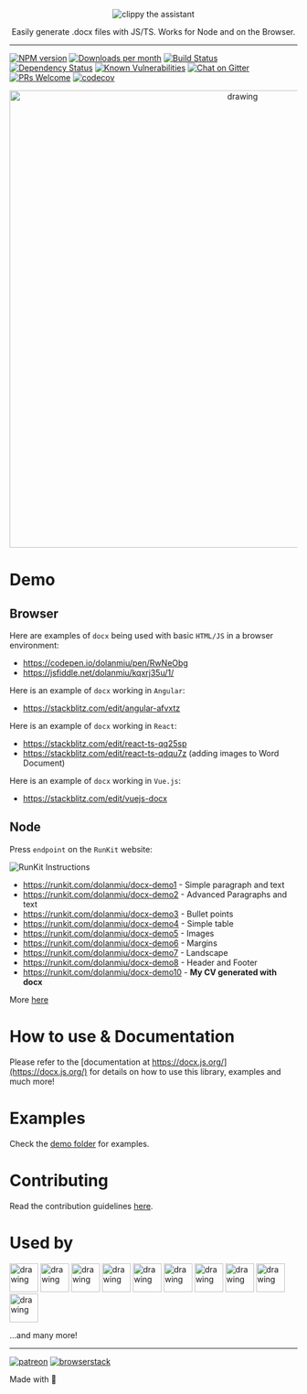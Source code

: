 <p align="center">
    <img alt="clippy the assistant" src="https://i.imgur.com/37uBGhO.gif">
</p>

<p align="center">
    Easily generate .docx files with JS/TS. Works for Node and on the Browser.
</p>

---

[![NPM version][npm-image]][npm-url]
[![Downloads per month][downloads-image]][downloads-url]
[![Build Status][travis-image]][travis-url]
[![Dependency Status][daviddm-image]][daviddm-url]
[![Known Vulnerabilities][snky-image]][snky-url]
[![Chat on Gitter][gitter-image]][gitter-url]
[![PRs Welcome][pr-image]][pr-url]
[![codecov][codecov-image]][codecov-url]

<p align="center">
    <img src="https://i.imgur.com/TCH0YzD.png" alt="drawing" width="800"/>
</p>

# Demo

## Browser

Here are examples of `docx` being used with basic `HTML/JS` in a browser environment:

*   https://codepen.io/dolanmiu/pen/RwNeObg
*   https://jsfiddle.net/dolanmiu/kqxrj35u/1/

Here is an example of `docx` working in `Angular`:

*   https://stackblitz.com/edit/angular-afvxtz

Here is an example of `docx` working in `React`:

*   https://stackblitz.com/edit/react-ts-qq25sp
*   https://stackblitz.com/edit/react-ts-qdqu7z (adding images to Word Document)

Here is an example of `docx` working in `Vue.js`:

*   https://stackblitz.com/edit/vuejs-docx

## Node

Press `endpoint` on the `RunKit` website:

![RunKit Instructions](https://user-images.githubusercontent.com/2917613/38582539-f84311b6-3d07-11e8-90db-5885ae02c3c4.png)

*   https://runkit.com/dolanmiu/docx-demo1 - Simple paragraph and text
*   https://runkit.com/dolanmiu/docx-demo2 - Advanced Paragraphs and text
*   https://runkit.com/dolanmiu/docx-demo3 - Bullet points
*   https://runkit.com/dolanmiu/docx-demo4 - Simple table
*   https://runkit.com/dolanmiu/docx-demo5 - Images
*   https://runkit.com/dolanmiu/docx-demo6 - Margins
*   https://runkit.com/dolanmiu/docx-demo7 - Landscape
*   https://runkit.com/dolanmiu/docx-demo8 - Header and Footer
*   https://runkit.com/dolanmiu/docx-demo10 - **My CV generated with docx**

More [here](https://github.com/dolanmiu/docx/tree/master/demo)

# How to use & Documentation

Please refer to the [documentation at https://docx.js.org/](https://docx.js.org/) for details on how to use this library, examples and much more!

# Examples

Check the [demo folder](https://github.com/dolanmiu/docx/tree/master/demo) for examples.

# Contributing

Read the contribution guidelines [here](https://docx.js.org/#/contribution-guidelines).

# Used by

[<img src="https://i.imgur.com/zy5qWmI.png" alt="drawing" height="50"/>](https://hfour.com/)
[<img src="https://i.imgur.com/OYP5tgS.png" alt="drawing" height="50"/>](https://fuzzproductions.com/)
[<img src="https://i.imgur.com/zUDMfZ3.png" alt="drawing" height="50"/>](https://www.mettzer.com/)
[<img src="https://i.imgur.com/wtNB1uq.png" alt="drawing" height="50"/>](https://www.wisedoc.net/)
[<img src="https://i.imgur.com/suiH2zc.png" alt="drawing" height="50"/>](https://www.dabblewriter.com/)
[<img src="https://i.imgur.com/1LjuK2M.png" alt="drawing" height="50"/>](https://turbopatent.com/)
[<img src="https://i.imgur.com/dHMg0wF.gif" alt="drawing" height="50"/>](http://www.madisoncres.com/)
[<img src="https://i.imgur.com/QEZXU5b.png" alt="drawing" height="50"/>](https://www.beekast.com/)
[<img src="https://imgur.com/XVU6aoi.png" alt="drawing" height="50"/>](https://herraizsoto.com/)
[<img src="https://i.imgur.com/fn1xccG.png" alt="drawing" height="50"/>](http://www.ativer.com.br/)


...and many more!

---

[![patreon][patreon-image]][patreon-url]
[![browserstack][browserstack-image]][browserstack-url]

Made with 💖

[npm-image]: https://badge.fury.io/js/docx.svg
[npm-url]: https://npmjs.org/package/docx
[downloads-image]: https://img.shields.io/npm/dm/docx.svg
[downloads-url]: https://npmjs.org/package/docx
[travis-image]: https://travis-ci.org/dolanmiu/docx.svg?branch=master
[travis-url]: https://travis-ci.org/dolanmiu/docx
[daviddm-image]: https://david-dm.org/dolanmiu/docx.svg?theme=shields.io
[daviddm-url]: https://david-dm.org/dolanmiu/docx
[snky-image]: https://snyk.io/test/github/dolanmiu/docx/badge.svg
[snky-url]: https://snyk.io/test/github/dolanmiu/docx
[gitter-image]: https://badges.gitter.im/dolanmiu/docx.svg
[gitter-url]: https://gitter.im/docx-lib/Lobby
[pr-image]: https://img.shields.io/badge/PRs-welcome-brightgreen.svg
[pr-url]: http://makeapullrequest.com
[codecov-image]: https://codecov.io/gh/dolanmiu/docx/branch/master/graph/badge.svg
[codecov-url]: https://codecov.io/gh/dolanmiu/docx
[patreon-image]: https://user-images.githubusercontent.com/2917613/51251459-4e880480-1991-11e9-92bf-38b96675a9e2.png
[patreon-url]: https://www.patreon.com/dolanmiu
[browserstack-image]: https://user-images.githubusercontent.com/2917613/54233552-128e9d00-4505-11e9-88fb-025a4e04007c.png
[browserstack-url]: https://www.browserstack.com
